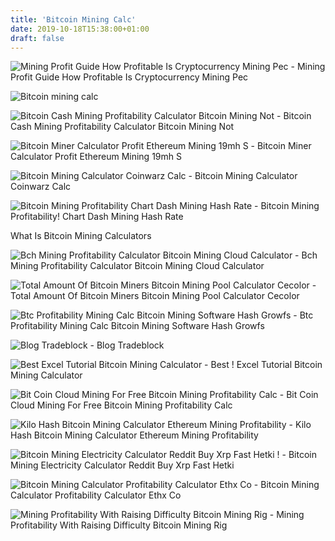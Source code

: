 ```yaml
---
title: 'Bitcoin Mining Calc'
date: 2019-10-18T15:38:00+01:00
draft: false
---
```


![Mining Profit Guide How Profitable Is Cryptocurrency Mining Pec - ](https://aloysius.files.wordpress.com/2013/12/litecoin-calculation-cpu.png?w\u003d634\u0026h\u003d538 "Mining Profit Guide How Profitable Is Cryptocurrency Mining Pec | Bitcoin mining calc") Mining Profit Guide How Profitable Is Cryptocurrency Mining Pec

![Bitcoin mining calc](https://pbs.twimg.com/media/DS4MZmnVoAAnffr.jpg "Bitcoin mining calc") 

![Bitcoin Cash Mining Profitability Calculator Bitcoin Mining Not - ](http://mauroma.altervista.org/blog/wp-content/uploads/2017/10/Screen-Shot-2017-10-19-at-20.08.07.png "Bitcoin Cash Mining Profitability Calculator Bitcoin Mining Not | Bitcoin mining calc") Bitcoin Cash Mining Profitability Calculator Bitcoin Mining Not

![Bitcoin Miner Calculator Profit Ethereum Mining 19mh S - ](! "Bitcoin Miner Calculator Profit Ethereum Mining 19mh S | Bitcoin mining calc") Bitcoin Miner Calculator Profit Ethereum Mining 19mh S

![Bitcoin Mining Calculator Coinwarz Calc - ](https://www.mineyourownbitcoins.com/business/mining-calculators/CoinWarz-T.png "Bitcoin Mining Calculator Coinwarz Calc | Bitcoin mining calc") Bitcoin Mining Calculator Coinwarz Calc

![Bitcoin Mining Profitability Chart Dash Mining Hash Rate - ](http://www.mycryptobuddy.com/images/MyCryptoBuddyFacebookThumbnail.png "Bitcoin Mining Profitability Chart Dash Mining Hash Rate | Bitcoin mining calc") Bitcoin Mining Profitability! Chart Dash Mining Hash Rate

 What Is Bitcoin Mining Calculators

![Bch Mining Profitability Calculator Bitcoin Mining Cloud Calculator - ](https://cdn.binaryoptionstrading-review.com/wp-content/uploads/2018/04/litecoin-mining-profitability-calculator.png "Bch Mining Profitability Calculator Bitcoin Mining Cloud Calculator | Bitcoin mining calc") Bch Mining Profitability Calculator Bitcoin Mining Cloud Calculator

![Total Amount Of Bitcoin Miners Bitcoin Mining Pool Calculator Cecolor - ](http://bitcointreau.info/allimg/bitcoin-mining-cloud-calculator-value-5.jpg "Total Amount Of Bitcoin Miners Bitcoin Mining Pool Calculator Cecolor | Bitcoin m!   ining calc") Total Amount Of Bitcoin Miners Bitcoin Mining Pool Calculator Cecolor

![Btc Profitability Mining Calc Bitcoin Mining Software Hash Growfs - ](https://www.howtogeek.com/wp-content/uploads/2018/03/ximg_5a9dbbd240ada.png.pagespeed.gp%20jp%20jw%20pj%20ws%20js%20rj%20rp%20rw%20ri%20cp%20md.ic.NV8GbPway0.png "Btc Profitability Mining Calc Bitcoin Mining Software Hash Growfs | Bitcoin mining calc") Btc Profitability Mining Calc Bitcoin Mining Software Hash Growfs

![Blog Tradeblock - ](https://research.tradeblock.com/wp-content/uploads/2018/12/20181204-Mining_Cost.png "Blog Tradeblock | Bitcoin mining calc") Blog Tradeblock

![Best Excel Tutorial Bitcoin Mining Calculator - ](https://best-excel-tutorial.com/images/Bitcoin/Coins%20per%20day.png "Best Ex!   cel Tutorial Bitcoin Mining Calculator | Bitcoin mining calc") Best ! Excel Tutorial Bitcoin Mining Calculator

![Bit Coin Cloud Mining For Free Bitcoin Mining Profitability Calc - ](http://cryptomining-blog.com/wp-content/uploads/2015/12/genesis-mining-ether-cloud-mining.jpg "Bit Coin Cloud Mining For Free Bitcoin Mining Profitability Calc | Bitcoin mining calc") Bit Coin Cloud Mining For Free Bitcoin Mining Profitability Calc

![Kilo Hash Bitcoin Mining Calculator Ethereum Mining Profitability - ](https://www.hulacoins.com/images/content/183-bitcoin-difficulty-price-chart-pm.jpg "Kilo Hash Bitcoin Mining Calculator Ethereum Mining Profitability | Bitcoin mining calc") Kilo Hash Bitcoin Mining Calculator Ethereum Mining Profitability

![Bitcoin Mining Electricity Calculator Reddit Buy Xrp Fast Hetki !   - ](https://i.redd.it/tiycgf8dgp601.jpg "Bitcoin Mining Electricity Calculator Reddit Buy Xrp Fast Hetki | Bitcoin mining calc") Bitcoin Mining Electricity Calculator Reddit Buy Xrp Fast Hetki

![Bitcoin Mining Calculator Profitability Calculator Ethx Co - ](https://forum.ethx.co/assets/files/2018-10-10/1539190094-45427-2.jpeg "Bitcoin Mining Calculator Profitability Calculator Ethx Co | Bitcoin mining calc") Bitcoin Mining Calculator Profitability Calculator Ethx Co

![Mining Profitability With Raising Difficulty Bitcoin Mining Rig - ](https://hype.codes/sites/default/files/photoarchive/chart.jpeg "Mining Profitability With Raising Difficulty Bitcoin Mining Rig | Bitcoin mining calc") Mining Profitability With Raising Difficulty Bitcoin Mining Rig